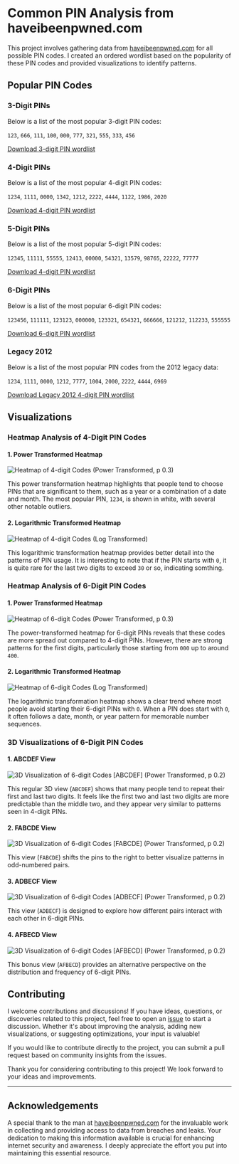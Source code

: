 # Common PIN Analysis from haveibeenpwned.com

This project involves gathering data from [haveibeenpwned.com](https://haveibeenpwned.com) for all possible PIN codes. I created an ordered wordlist based on the popularity of these PIN codes and provided visualizations to identify patterns.


## Popular PIN Codes

### 3-Digit PINs

Below is a list of the most popular 3-digit PIN codes:

`123`, `666`, `111`, `100`, `000`, `777`, `321`, `555`, `333`, `456`

[Download 3-digit PIN wordlist](https://github.com/Slon104/Common-PIN-Analysis-from-haveibeenpwned.com/blob/main/Word%20Lists/3%20PIN%20by%20Slon104.txt)

### 4-Digit PINs

Below is a list of the most popular 4-digit PIN codes:

`1234`, `1111`, `0000`, `1342`, `1212`, `2222`, `4444`, `1122`, `1986`, `2020`

[Download 4-digit PIN wordlist](https://github.com/Slon104/Common-PIN-Analysis-from-haveibeenpwned.com/blob/main/Word%20Lists/4%20PIN%20by%20Slon104.txt)

### 5-Digit PINs

Below is a list of the most popular 5-digit PIN codes:

`12345`, `11111`, `55555`, `12413`, `00000`, `54321`, `13579`, `98765`, `22222`, `77777`

[Download 4-digit PIN wordlist](https://github.com/Slon104/Common-PIN-Analysis-from-haveibeenpwned.com/blob/main/Word%20Lists/5%20PIN%20by%20Slon104.txt)

### 6-Digit PINs

Below is a list of the most popular 6-digit PIN codes:

`123456`, `111111`, `123123`, `000000`, `123321`, `654321`, `666666`, `121212`, `112233`, `555555`

[Download 6-digit PIN wordlist](https://github.com/Slon104/Common-PIN-Analysis-from-haveibeenpwned.com/blob/main/Word%20Lists/6%20PIN%20by%20Slon104.txt)

### Legacy 2012

Below is a list of the most popular PIN codes from the 2012 legacy data:

`1234`, `1111`, `0000`, `1212`, `7777`, `1004`, `2000`, `2222`, `4444`, `6969`

[Download Legacy 2012 4-digit PIN wordlist](https://github.com/Slon104/Common-PIN-Analysis-from-haveibeenpwned.com/blob/main/Legacy%202012%20Credit%20Card%20Pin%20Numbers%20leak/4%20digit%20wordlist%20old.txt)

## Visualizations

### Heatmap Analysis of 4-Digit PIN Codes

#### 1. Power Transformed Heatmap

![Heatmap of 4-digit Codes (Power Transformed, p 0.3)](https://github.com/Slon104/Common-PIN-Analysis-from-haveibeenpwned.com/blob/main/4-digit%20%20Visualization/Heatmap%20of%204-digit%20Codes%20(Power%20Transformed,%20p%200.3).png?raw=true)

This power transformation heatmap highlights that people tend to choose PINs that are significant to them, such as a year or a combination of a date and month. The most popular PIN, `1234`, is shown in white, with several other notable outliers.

#### 2. Logarithmic Transformed Heatmap

![Heatmap of 4-digit Codes (Log Transformed)](https://github.com/Slon104/Common-PIN-Analysis-from-haveibeenpwned.com/blob/main/4-digit%20%20Visualization/Heatmap%20of%204-digit%20Codes%20(Log%20Transformed).png?raw=true)

This logarithmic transformation heatmap provides better detail into the patterns of PIN usage. It is interesting to note that if the PIN starts with `0`, it is quite rare for the last two digits to exceed `30` or so, indicating somthing.

### Heatmap Analysis of 6-Digit PIN Codes

#### 1. Power Transformed Heatmap

![Heatmap of 6-digit Codes (Power Transformed, p 0.3)](https://github.com/Slon104/Common-PIN-Analysis-from-haveibeenpwned.com/blob/main/6-digit%20%20Visualization/Heatmap%20of%206-digit%20Codes%20(Power%20Transformed,%20p%200.3).png?raw=true)

The power-transformed heatmap for 6-digit PINs reveals that these codes are more spread out compared to 4-digit PINs. However, there are strong patterns for the first digits, particularly those starting from `000` up to around `400`.

#### 2. Logarithmic Transformed Heatmap

![Heatmap of 6-digit Codes (Log Transformed)](https://github.com/Slon104/Common-PIN-Analysis-from-haveibeenpwned.com/blob/main/6-digit%20%20Visualization/Heatmap%20of%206-digit%20Codes%20(Log%20Transformed).png?raw=true)

The logarithmic transformation heatmap shows a clear trend where most people avoid starting their 6-digit PINs with `0`. When a PIN does start with `0`, it often follows a date, month, or year pattern for memorable number sequences.

### 3D Visualizations of 6-Digit PIN Codes

#### 1. ABCDEF View

![3D Visualization of 6-digit Codes [ABCDEF] (Power Transformed, p 0.2)](https://github.com/Slon104/Common-PIN-Analysis-from-haveibeenpwned.com/blob/main/6-digit%20%20Visualization%203D/3D%20Visualization%20of%206-digit%20Codes%20%5BABCDEF%5D%20(Power%20Transformed,%20p%200.2).png?raw=true)

This regular 3D view (`ABCDEF`) shows that many people tend to repeat their first and last two digits. It feels like the first two and last two digits are more predictable than the middle two, and they appear very similar to patterns seen in 4-digit PINs.

#### 2. FABCDE View

![3D Visualization of 6-digit Codes [FABCDE] (Power Transformed, p 0.2)](https://github.com/Slon104/Common-PIN-Analysis-from-haveibeenpwned.com/blob/main/6-digit%20%20Visualization%203D/3D%20Visualization%20of%206-digit%20Codes%20%5BFABCDE%5D%20(Power%20Transformed,%20p%200.2).png?raw=true)

This view (`FABCDE`) shifts the pins to the right to better visualize patterns in odd-numbered pairs.

#### 3. ADBECF View

![3D Visualization of 6-digit Codes [ADBECF] (Power Transformed, p 0.2)](https://github.com/Slon104/Common-PIN-Analysis-from-haveibeenpwned.com/blob/main/6-digit%20%20Visualization%203D/3D%20Visualization%20of%206-digit%20Codes%20%5BADBECF%5D%20(Power%20Transformed,%20p%200.2).png?raw=true)

This view (`ADBECF`) is designed to explore how different pairs interact with each other in 6-digit PINs.

#### 4. AFBECD View

![3D Visualization of 6-digit Codes [AFBECD] (Power Transformed, p 0.2)](https://github.com/Slon104/Common-PIN-Analysis-from-haveibeenpwned.com/blob/main/6-digit%20%20Visualization%203D/3D%20Visualization%20of%206-digit%20Codes%20%5BAFBECD%5D%20(Power%20Transformed,%20p%200.2).png?raw=true)

This bonus view (`AFBECD`) provides an alternative perspective on the distribution and frequency of 6-digit PINs.


## Contributing

I welcome contributions and discussions! If you have ideas, questions, or discoveries related to this project, feel free to open an [issue](https://github.com/Slon104/Common-PIN-Analysis-from-haveibeenpwned.com/issues) to start a discussion. Whether it's about improving the analysis, adding new visualizations, or suggesting optimizations, your input is valuable!

If you would like to contribute directly to the project, you can submit a pull request based on community insights from the issues.


Thank you for considering contributing to this project! We look forward to your ideas and improvements.

---

## Acknowledgements

A special thank  to the man at [haveibeenpwned.com](https://haveibeenpwned.com) for the invaluable work in collecting and providing access to data from breaches and leaks. Your dedication to making this information available is crucial for enhancing internet security and awareness. I deeply appreciate the effort you put into maintaining this essential resource.
